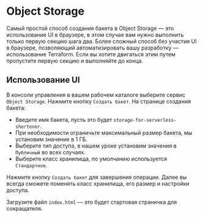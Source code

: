 # Object Storage
Самый простой способ создания бакета в Object Storage — это использование UI в браузере, в этом случае вам нужно выполнить только первую секцию шага два. Более сложный способ без участия UI в браузере, позволяющий автоматизировать вашу разработку — использование Terraform. Если вы хотите двигаться этим путем пропустите первую секцию и выполняйте до конца.

## Использование UI

В консоли управления в вашем рабочем каталоге выберите сервис `Object Storage`. Нажмите кнопку `Создать бакет`.
На странице создания бакета:
* Введите имя бакета, пусть это будет `storage-for-serverless-shortener`.
* При необходимости ограничьте максимальный размер бакета, мы установим значение в 1 ГБ.
* Выберите тип доступа, в нашем уроке установим значения в  `Публичный` во всех случаях.
* Выберите класс хранилища, по умолчанию используется `Стандартное`.

Нажмите кнопку `Создать бакет` для завершения операции. Далее вы всегда сможете поменять класс хранилища, его размер и настройки доступа.

Загрузите файл `index.html` — это будет стартовая страничка для сокращателя.